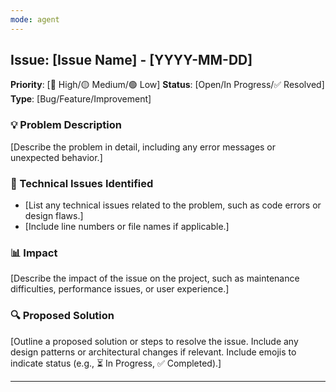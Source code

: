 ```yaml
---
mode: agent
---
```


## Issue: [Issue Name] - [YYYY-MM-DD]

**Priority**: [🔴 High/🟡 Medium/🟢 Low]
**Status**: [Open/In Progress/✅ Resolved]  
**Type**: [Bug/Feature/Improvement]

### 💡 Problem Description

[Describe the problem in detail, including any error messages or unexpected behavior.]

### 📖 Technical Issues Identified

- [List any technical issues related to the problem, such as code errors or design flaws.]
- [Include line numbers or file names if applicable.]

### 📊 Impact

[Describe the impact of the issue on the project, such as maintenance difficulties, performance issues, or user experience.]

### 🔍 Proposed Solution

[Outline a proposed solution or steps to resolve the issue. Include any design patterns or architectural changes if relevant. Include emojis to indicate status (e.g., ⏳ In Progress, ✅ Completed).]

---
